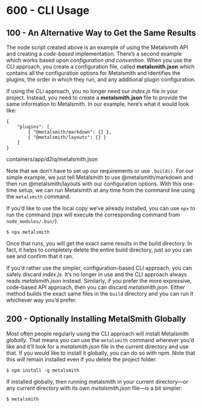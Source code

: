 # 600 - CLI Usage

## 100 - An Alternative Way to Get the Same Results

The node script created above is an example of using the Metalsmith API and creating a *code-based* implementation. There’s a second example which works based upon *configuration and convention*. When you use the CLI approach, you create a configuration file, called **metalsmith.json** which contains all the configuration options for Metalsmith and identifies the plugins, the order in which they run, and any additional plugin configuration.

If using the CLI approach, you no longer need our *index.js* file in your project. Instead, you need to create a **metalsmith.json** file to provide the same information to Metalsmith. In our example, here’s what it would look like:

```
{
    "plugins": [
        { "@metalsmith/markdown": {} },
        { "@metalsmith/layouts": {} }
    ]
}
```
 containers/app/d2iq/metalsmith.json

Note that we don’t have to set up our requirements or use ```.build()```. For our simple example, we just tell Metalsmith to use @metalsmith/markdown and then run @metalsmith/layouts with our configuration options. With this one-time setup, we can run Metalsmith at any time from the command line using the ```metalsmith``` command.

If you’d like to use the local copy we’ve already installed, you can use ```npx``` to run the command (npx will execute the corresponding command from ```node_modules/.bin/```).

```
$ npx metalsmith
```

Once that runs, you will get the exact same results in the build directory. In fact, it helps to completely delete the entire build directory, just so you can see and confirm that it ran.

If you’d rather use the simpler, configuration-based CLI approach, you can safely discard *index.js*. It’s no longer in use and the CLI approach always reads *metalsmith.json* instead. Similarly, if you prefer the more expressive, code-based API approach, then you can discard *metalsmith.json*. Either method builds the exact same files in the ```build``` directory and you can run it whichever way you’d prefer.

## 200 - Optionally Installing MetalSmith Globally

Most often people regularly using the CLI approach will install Metalsmith *globally*. That means you can use the ```metalsmith``` command wherever you’d like and it’ll look for a *metalsmith.json* file in the current directory and use that. If you would like to install it globally, you can do so with npm. Note that this *will* remain installed even if you delete the project folder.

```
$ npm install -g metalsmith
```

If installed globally, then running metalsmith in your current directory—or any current directory with its own *metalsmith.json* file—is a bit simpler:

```
$ metalsmith
```